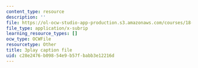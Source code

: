 ```yaml
---
content_type: resource
description: ''
file: https://ol-ocw-studio-app-production.s3.amazonaws.com/courses/18-086-mathematical-methods-for-engineers-ii-spring-2006/c28e2476b09854e9b57fbabb3e12216d_NpTzMWTYbM8.vtt
file_type: application/x-subrip
learning_resource_types: []
ocw_type: OCWFile
resourcetype: Other
title: 3play caption file
uid: c28e2476-b098-54e9-b57f-babb3e12216d
---
```


